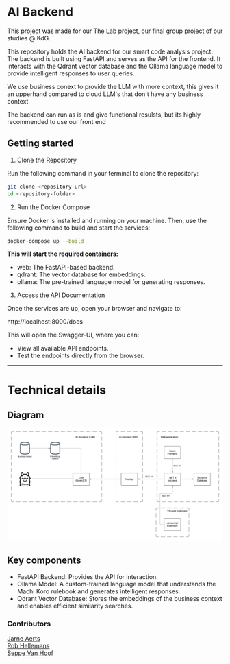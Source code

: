 # AI Backend

This project was made for our The Lab project, our final group project of our studies @ KdG.

This repository holds the AI backend for our smart code analysis project. The backend is built using FastAPI and serves as the API for the frontend. It interacts with the Qdrant vector database and the Ollama language model to provide intelligent responses to user queries.

We use business conext to provide the LLM with more context, this gives it an upperhand compared to cloud LLM's that don't have any business context

The backend can run as is and give functional resulsts, but its highly recommended to use our front end

## Getting started

1. Clone the Repository

Run the following command in your terminal to clone the repository:

```bash
git clone <repository-url>
cd <repository-folder>
```

2. Run the Docker Compose

Ensure Docker is installed and running on your machine. Then, use the following command to build and start the services:

```bash
docker-compose up --build
```

**This will start the required containers:**

- web: The FastAPI-based backend.
- qdrant: The vector database for embeddings.
- ollama: The pre-trained language model for generating responses.


3. Access the API Documentation

Once the services are up, open your browser and navigate to:

http://localhost:8000/docs

This will open the Swagger-UI, where you can:

- View all available API endpoints.
- Test the endpoints directly from the browser.

--- 
# Technical details

## Diagram

![The Lab Architecture.png](readme-content/The%20Lab%20Architecture.png)

## Key components

- FastAPI Backend: Provides the API for interaction.
- Ollama Model: A custom-trained language model that understands the Machi Koro rulebook and generates intelligent responses.
- Qdrant Vector Database: Stores the embeddings of the business context  and enables efficient similarity searches.

### Contributors

[Jarne Aerts](https://www.linkedin.com/in/jarne-aerts/) \
[Rob Hellemans](https://www.linkedin.com/in/rob-hellemans/) \
[Seppe Van Hoof](https://www.linkedin.com/in/seppe-van-hoof-b76786225/)
